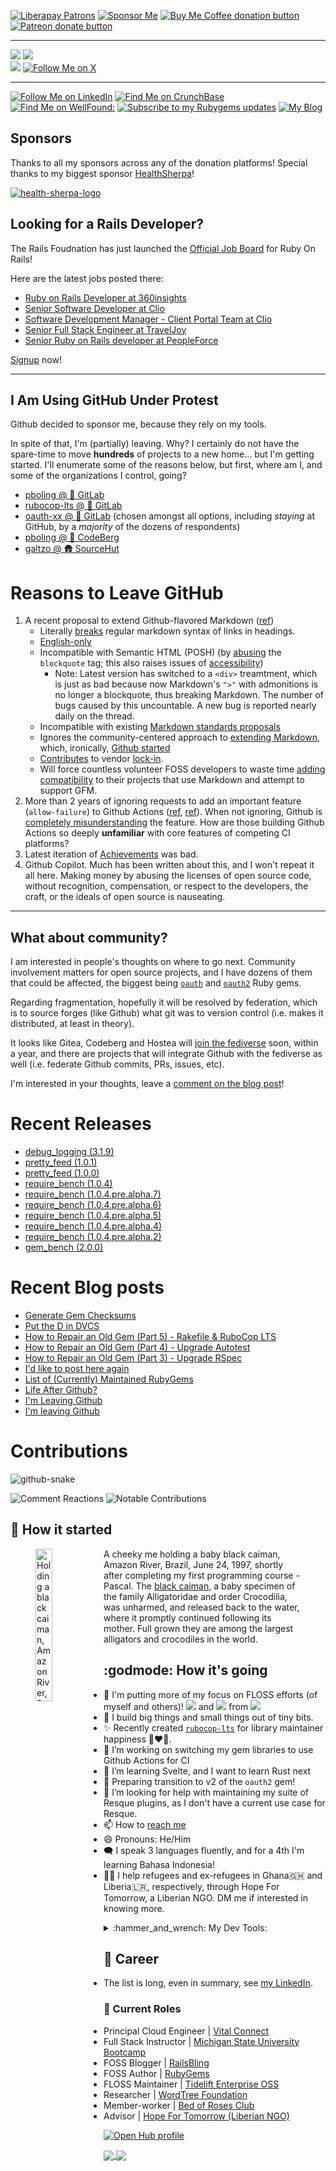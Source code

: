 <div id="badges">

[![Liberapay Patrons][⛳liberapay-img]][⛳liberapay]
<span class="badge-buymeacoffee">
[![Sponsor Me][🖇sponsor-img]][🖇sponsor]
   <a href="https://ko-fi.com/O5O86SNP4" target='_blank' title="Donate to my FLOSS or refugee efforts at ko-fi.com"><img src="https://img.shields.io/badge/buy%20me%20coffee-donate-yellow.svg" alt="Buy Me Coffee donation button" /></a>
</span>
<span class="badge-patreon">
   <a href="https://patreon.com/galtzo" title="Donate to my FLOSS or refugee efforts using Patreon"><img src="https://img.shields.io/badge/patreon-donate-yellow.svg" alt="Patreon donate button" /></a>
</span>

---

<a rel="me" alt="Follow me on Ruby.social" href="https://ruby.social/@galtzo"><img src="https://img.shields.io/mastodon/follow/109447111526622197?domain=https%3A%2F%2Fruby.social&style=social&label=Follow%20%40galtzo%20on%20Ruby.social"></a>
<a rel="me" alt="Follow me on FLOSS.social" href="https://floss.social/@galtzo"><img src="https://img.shields.io/mastodon/follow/110304921404405715?domain=https%3A%2F%2Ffloss.social&style=social&label=Follow%20%40galtzo%20on%20Floss.social"></a>
<br>
<a rel="me" alt="Follow me on Mastodon.social" href="https://mastodon.social/@galtzo"><img src="https://img.shields.io/mastodon/follow/000924127?domain=https%3A%2F%2Fmastodon.social&style=social&label=Follow%20%40galtzo%20on%20Mastodon.social"></a>
[![Follow Me on X][🐦twitter-img]][🐦twitter]

---

[![Follow Me on LinkedIn][🖇linkedin-img]][🖇linkedin]
[![Find Me on CrunchBase][💲crunchbase-img]][💲crunchbase]
[![Find Me on WellFound:][✌️wellfound-img]][✌️wellfound]
[![Subscribe to my Rubygems updates][💎rubygems-img]][💎rubygems]
[![My Blog][🚎blog-img]][🚎blog]

</div>

[⛳liberapay-img]: https://img.shields.io/liberapay/patrons/pboling.svg?logo=liberapay
[⛳liberapay]: https://liberapay.com/pboling/donate
[🖇sponsor-img]: https://img.shields.io/badge/Sponsor_Me!-pboling.svg?style=social&logo=github
[🖇sponsor]: https://github.com/sponsors/pboling
[🖇linkedin]: http://www.linkedin.com/in/peterboling
[🖇linkedin-img]: https://img.shields.io/badge/PeterBoling-blue?style=plastic&logo=linkedin
[💲crunchbase]: https://www.crunchbase.com/person/peter-boling
[💲crunchbase-img]: https://img.shields.io/badge/peter--boling-purple?style=plastic&logo=crunchbase
[✌️wellfound]: https://angel.co/u/peter-boling
[✌️wellfound-img]: https://img.shields.io/badge/peter--boling-orange?style=plastic&logo=angellist
[🐦twitter]: http://x.com/intent/user?screen_name=galtzo
[🐦twitter-img]: https://img.shields.io/twitter/follow/galtzo.svg?style=social&label=Follow%20@galtzo
[💎rubygems]: https://rubygems.org/profiles/pboling
[💎rubygems-img]: https://img.shields.io/gem/u/pboling.svg
[🚎blog]: http://www.railsbling.com/tags/oauth2/
[🚎blog-img]: https://img.shields.io/badge/blog-railsbling-brightgreen.svg?style=flat
[my🧪lab]: https://gitlab.com/pboling
[my🧊berg]: https://codeberg.org/pboling
[my🛖hut]: https://sr.ht/~galtzo/
[rubocop-lts🧪lab]: http://rubocop-lts.gitlab.io/
[oauth-xx🧪lab]: https://gitlab.com/oauth-xx

## Sponsors

Thanks to all my sponsors across any of the donation platforms!  Special thanks to my biggest sponsor [HealthSherpa][health-sherpa]!

[![health-sherpa-logo][health-sherpa-logo]][health-sherpa]

[health-sherpa]: https://healthsherpa.com
[health-sherpa-logo]: /assets/img/logos/health-sherpa.png

## Looking for a Rails Developer?

The Rails Foudnation has just launched the [Official Job Board](https://jobs.rubyonrails.org/) for Ruby On Rails!

Here are the latest jobs posted there:
<!-- OFFICIAL-RAILS-JOBS:START -->
- [Ruby on Rails Developer at 360insights](https://jobs.rubyonrails.org/jobs/399)
- [Senior Software Developer at Clio](https://jobs.rubyonrails.org/jobs/396)
- [Software Development Manager - Client Portal Team  at Clio](https://jobs.rubyonrails.org/jobs/395)
- [Senior Full Stack Engineer at TravelJoy](https://jobs.rubyonrails.org/jobs/393)
- [Senior Ruby on Rails developer at PeopleForce](https://jobs.rubyonrails.org/jobs/392)
<!-- OFFICIAL-RAILS-JOBS:END -->

[Signup](https://jobs.rubyonrails.org/) now!

---

## I Am Using GitHub Under Protest

Github decided to sponsor me, because they rely on my tools.

In spite of that, I'm (partially) leaving.  Why?  I certainly do not have the spare-time to move **hundreds** of projects to a new home... but I'm getting started.  I'll enumerate some of the reasons below, but first, where am I, and some of the organizations I control, going?

- [pboling @ 🧪 GitLab][my🧪lab]
- [rubocop-lts @ 🧪 GitLab][rubocop-lts🧪lab]
- [oauth-xx @ 🧪 GitLab][oauth-xx🧪lab] (chosen amongst all options, including _staying_ at GitHub, by a _majority_ of the dozens of respondents)
- [pboling @ 🧊 CodeBerg][my🧊berg]
- [galtzo @ 🛖 SourceHut][my🛖hut]

# Reasons to Leave GitHub

1. A recent proposal to extend Github-flavored Markdown ([ref](https://github.com/github-community/community/discussions/16925#discussioncomment-3095850))
   - Literally [breaks](https://github.com/github-community/community/discussions/16925#discussioncomment-3014438) regular markdown syntax of links in headings.
   - [English-only](https://github.com/github-community/community/discussions/16925#discussioncomment-3086634)
   - Incompatible with Semantic HTML (POSH) (by [abusing](https://github.com/github-community/community/discussions/16925#discussioncomment-2830438) the `blockquote` tag; this also raises issues of [accessibility](https://github.com/github-community/community/discussions/16925#discussioncomment-3095850))
      - Note: Latest version has switched to a `<div>` treamtment, which is just as bad because now Markdown's `">"` with admonitions is no longer a blockquote, thus breaking Markdown. The number of bugs caused by this uncountable. A new bug is reported nearly daily on the thread.
   - Incompatible with existing [Markdown standards proposals](https://github.com/github-community/community/discussions/16925#discussioncomment-2791869)
   - Ignores the community-centered approach to [extending Markdown](https://github.com/github-community/community/discussions/16925#discussioncomment-3095850), which, ironically, [Github started](https://github.com/github-community/community/discussions/16925#discussioncomment-3101018)
   - [Contributes](https://github.com/github-community/community/discussions/16925#discussioncomment-2975948) to vendor [lock-in](https://github.com/github-community/community/discussions/16925#discussioncomment-2806570).
   - Will force countless volunteer FOSS developers to waste time [adding compatibility](https://github.com/github-community/community/discussions/16925#discussioncomment-3086904) to their projects that use Markdown and attempt to support GFM.
2. More than 2 years of ignoring requests to add an important feature (`allow-failure`) to Github Actions ([ref](https://github.com/actions/toolkit/issues/399), [ref](https://github.com/github-community/community/discussions/15452)).  When not ignoring, Github is [completely misunderstanding](https://github.com/actions/toolkit/issues/399#issuecomment-607450398) the feature.  How are those building Github Actions so deeply **unfamiliar** with core features of competing CI platforms?
3. Latest iteration of [Achievements](https://github.com/github-community/community/discussions/18153#discussioncomment-2935669) was bad.
4. Github Copilot. Much has been written about this, and I won't repeat it all here.  Making money by abusing the licenses of open source code, without recognition, compensation, or respect to the developers, the craft, or the ideals of open source is nauseating.

---

## What about community?

I am interested in people's thoughts on where to go next.  Community involvement matters for open source projects, and I have dozens of them that could be affected, the biggest being [`oauth`](https://rubygems.org/gems/oauth) and [`oauth2`](https://rubygems.org/gems/oauth2) Ruby gems.

Regarding fragmentation, hopefully it will be resolved by federation, which is to source forges (like Github) what git was to version control (i.e. makes it distributed, at least in theory).

It looks like Gitea, Codeberg and Hostea will [join the fediverse](https://forgefriends.org/blog/2022/06/30/2022-06-state-forge-federation/) soon, within a year, and there are projects that will integrate Github with the fediverse as well (i.e. federate Github commits, PRs, issues, etc).

I'm interested in your thoughts, leave a [comment on the blog post](https://railsbling.com/posts/give_up_github/)!

# Recent Releases

<!-- PBOLINGS-RUBYGEMS:START -->
- [debug_logging &lpar;3.1.9&rpar;](https://rubygems.org/gems/debug_logging/versions/3.1.9)
- [pretty_feed &lpar;1.0.1&rpar;](https://rubygems.org/gems/pretty_feed/versions/1.0.1)
- [pretty_feed &lpar;1.0.0&rpar;](https://rubygems.org/gems/pretty_feed/versions/1.0.0)
- [require_bench &lpar;1.0.4&rpar;](https://rubygems.org/gems/require_bench/versions/1.0.4)
- [require_bench &lpar;1.0.4.pre.alpha.7&rpar;](https://rubygems.org/gems/require_bench/versions/1.0.4.pre.alpha.7)
- [require_bench &lpar;1.0.4.pre.alpha.6&rpar;](https://rubygems.org/gems/require_bench/versions/1.0.4.pre.alpha.6)
- [require_bench &lpar;1.0.4.pre.alpha.5&rpar;](https://rubygems.org/gems/require_bench/versions/1.0.4.pre.alpha.5)
- [require_bench &lpar;1.0.4.pre.alpha.4&rpar;](https://rubygems.org/gems/require_bench/versions/1.0.4.pre.alpha.4)
- [require_bench &lpar;1.0.4.pre.alpha.2&rpar;](https://rubygems.org/gems/require_bench/versions/1.0.4.pre.alpha.2)
- [gem_bench &lpar;2.0.0&rpar;](https://rubygems.org/gems/gem_bench/versions/2.0.0)
<!-- PBOLINGS-RUBYGEMS:END -->

# Recent Blog posts
<!-- BLOG-POST-LIST:START -->
- [Generate Gem Checksums](http://www.railsbling.com/ruby/rubygems_checksums/)
- [Put the D in DVCS](http://www.railsbling.com/posts/dvcs/put_the_d_in_dvcs/)
- [How to Repair an Old Gem &lpar;Part 5&rpar; - Rakefile &amp; RuboCop LTS](http://www.railsbling.com/posts/rubygems/repair_old_gem_5/)
- [How to Repair an Old Gem &lpar;Part 4&rpar; - Upgrade Autotest](http://www.railsbling.com/posts/rubygems/repair_old_gem_4/)
- [How to Repair an Old Gem &lpar;Part 3&rpar; - Upgrade RSpec](http://www.railsbling.com/posts/rubygems/repair_old_gem_3/)
- [I&#39;d like to post here again](https://dev.to/galtzo/id-like-to-post-here-again-12hd)
- [List of &lpar;Currently&rpar; Maintained RubyGems](http://www.railsbling.com/posts/rubygems/current_list/)
- [Life After Github?](https://dev.to/galtzo/life-after-github-4e2d)
- [I&#39;m Leaving Github](http://www.railsbling.com/posts/dvcs/give_up_github/)
- [I&#39;m leaving Github](https://dev.to/galtzo/im-leaving-github-50ba)
<!-- BLOG-POST-LIST:END -->

# Contributions

<picture>
  <source media="(prefers-color-scheme: dark)" srcset="https://github.com/pboling/pboling/raw/output/github-snake-dark.svg" />
  <source media="(prefers-color-scheme: light)" srcset="https://github.com/pboling/pboling/raw/output/github-snake.svg" />
  <img alt="github-snake" src="github-snake.svg" />
</picture>

![Comment Reactions](https://github.com/pboling/pboling/raw/main/dist/metrics.plugin.reactions.svg?raw=true)
![Notable Contributions](https://github.com/pboling/pboling/raw/main/dist/metrics.plugin.notable.svg?raw=true)

## :child: How it started

<figure>
  <img align="left" width="25%" src="https://railsbling.com/peter-amazon-black-caiman.jpg" alt="Holding a black caiman, Amazon River, Brazil. 1997">
  <figcaption>A cheeky me holding a baby black caiman, Amazon River, Brazil, June 24, 1997, shortly after completing my first programming course - Pascal. The <a href="https://en.wikipedia.org/wiki/Black_caiman">black caiman</a>, a baby specimen of the family Alligatoridae and order Crocodilia, was unharmed, and released back to the water, where it promptly continued following its mother. Full grown they are among the largest alligators and crocodiles in the world<a src="https://github.com/ElectricRCAircraftGuy/eRCaGuy_hello_world/blob/master/markdown/github_readme_center_and_align_images.md">.</a></figcaption>
</figure>

## :godmode: How it's going

- 🦷 I'm putting more of my focus on FLOSS efforts (of myself and others)! <img src="https://img.shields.io/liberapay/gives/pboling.svg?logo=liberapay"> and <img src="https://img.shields.io/liberapay/receives/pboling.svg?logo=liberapay"> from <img src="https://img.shields.io/liberapay/patrons/pboling.svg?logo=liberapay">
- 👷 I build big things and small things out of tiny bits.
- ✨ Recently created [`rubocop-lts`](https://github.com/rubocop-lts) for library maintainer happiness 👩‍❤️‍👩.
- 🔭 I’m working on switching my gem libraries to use Github Actions for CI
- 🌱 I’m learning Svelte, and I want to learn Rust next
- 👯 Preparing transition to v2 of the `oauth2` gem!
- 🤔 I’m looking for help with maintaining my suite of Resque plugins, as I don't have a current use case for Resque.
- 📫 How to [reach me](https://about.me/peter.boling)
- 😄 Pronouns: He/Him
- 🗨️ I speak 3 languages fluently, and for a 4th I'm learning Bahasa Indonesia!
- 👷‍♂️ I help refugees and ex-refugees in Ghana🇬🇭 and Liberia🇱🇷, respectively, through Hope For Tomorrow, a Liberian NGO.  DM me if interested in knowing more.

<details>
  <summary>:hammer_and_wrench: My Dev Tools:</summary>
  <div id="tools">
    <img src="https://raw.githubusercontent.com/devicons/devicon/master/icons/amazonwebservices/amazonwebservices-original.svg"
       alt="AWS" title="AWS" width="28" height="28" />
    <img src="https://raw.githubusercontent.com/devicons/devicon/master/icons/bash/bash-plain.svg"
       alt="bash" title="bash" width="28" height="28" />
    <img src="https://raw.githubusercontent.com/devicons/devicon/master/icons/circleci/circleci-plain.svg"
       alt="circleci" title="circleci" width="28" height="28" />
    <img src="https://raw.githubusercontent.com/devicons/devicon/master/icons/codecov/codecov-plain.svg"
       alt="codecov" title="codecov" width="28" height="28" />
    <img src="https://raw.githubusercontent.com/devicons/devicon/master/icons/css3/css3-plain.svg"
       alt="css3" title="css3" width="28" height="28" />
    <img src="https://raw.githubusercontent.com/devicons/devicon/master/icons/debian/debian-plain.svg"
       alt="debian" title="debian" width="28" height="28" />
    <img src="https://raw.githubusercontent.com/devicons/devicon/master/icons/digitalocean/digitalocean-original.svg"
       alt="digitalocean" title="digitalocean" width="28" height="28" />
    <img src="https://raw.githubusercontent.com/devicons/devicon/master/icons/docker/docker-plain.svg"
       alt="docker" title="docker" width="28" height="28" />
    <img src="https://raw.githubusercontent.com/devicons/devicon/master/icons/git/git-plain.svg"
       alt="git" title="git" width="28" height="28" />
    <img src="https://raw.githubusercontent.com/devicons/devicon/master/icons/github/github-original.svg"
       alt="github" title="github" width="28" height="28" />
    <img src="https://raw.githubusercontent.com/devicons/devicon/master/icons/gitlab/gitlab-plain.svg"
       alt="gitlab" title="gitlab" width="28" height="28" />
    <img src="https://raw.githubusercontent.com/devicons/devicon/master/icons/gitter/gitter-plain.svg"
       alt="gitter" title="gitter" width="28" height="28" />
    <img src="https://github.com/devicons/devicon/blob/master/icons/graphql/graphql-plain.svg"
       alt="graphql" title="graphql" width="28" height="28" />
    <img src="https://raw.githubusercontent.com/devicons/devicon/master/icons/handlebars/handlebars-original.svg"
       alt="handlebars" title="handlebars" width="28" height="28" />
    <img src="https://raw.githubusercontent.com/devicons/devicon/master/icons/heroku/heroku-plain.svg"
       alt="heroku" title="heroku" width="28" height="28" />
    <img src="https://raw.githubusercontent.com/devicons/devicon/master/icons/jamstack/jamstack-original.svg"
       alt="jamstack" title="jamstack" width="28" height="28" />
    <img src="https://raw.githubusercontent.com/devicons/devicon/master/icons/javascript/javascript-plain.svg"
       alt="javascript" title="javascript" width="28" height="28" />
    <img src="https://raw.githubusercontent.com/devicons/devicon/master/icons/jetbrains/jetbrains-original.svg"
       alt="jetbrains" title="jetbrains" width="28" height="28" />
    <img src="https://raw.githubusercontent.com/devicons/devicon/master/icons/jira/jira-plain.svg"
       alt="jira" title="jira" width="28" height="28" />
    <img src="https://raw.githubusercontent.com/devicons/devicon/master/icons/kubernetes/kubernetes-plain.svg"
       alt="kubernetes" title="kubernetes" width="28" height="28" />
    <img src="https://raw.githubusercontent.com/devicons/devicon/master/icons/linux/linux-plain.svg"
       alt="linux" title="linux" width="28" height="28" />
    <img src="https://raw.githubusercontent.com/devicons/devicon/master/icons/markdown/markdown-original.svg"
       alt="markdown" title="markdown" width="28" height="28" />
    <img src="https://raw.githubusercontent.com/devicons/devicon/master/icons/mysql/mysql-plain.svg"
       alt="mysql" title="mysql" width="28" height="28" />
    <img src="https://raw.githubusercontent.com/devicons/devicon/master/icons/neo4j/neo4j-plain.svg"
       alt="neo4j" title="neo4j" width="28" height="28" />
    <img src="https://raw.githubusercontent.com/devicons/devicon/master/icons/nodejs/nodejs-plain.svg"
       alt="nodejs" title="nodejs" width="28" height="28" />
    <img src="https://raw.githubusercontent.com/devicons/devicon/master/icons/postgresql/postgresql-plain.svg"
       alt="postgresql" title="postgresql" width="28" height="28" />
    <img src="https://github.com/devicons/devicon/blob/master/icons/rails/rails-plain.svg"
       alt="rails" title="rails" width="28" height="28" />
    <img src="https://raw.githubusercontent.com/devicons/devicon/master/icons/ruby/ruby-plain.svg"
       alt="ruby" title="ruby" width="28" height="28" />
    <img src="https://raw.githubusercontent.com/devicons/devicon/master/icons/rubymine/rubymine-plain.svg"
       alt="rubymine" title="rubymine" width="28" height="28" />
    <img src="https://github.com/devicons/devicon/blob/master/icons/svelte/svelte-plain.svg"
       alt="svelte" title="svelte" width="28" height="28" />
    <img src="https://raw.githubusercontent.com/devicons/devicon/master/icons/wordpress/wordpress-plain.svg"
       alt="wordpress" title="wordpress" width="28" height="28" />
  </div>
</details>

## :briefcase: Career

- The list is long, even in summary, see [my LinkedIn](https://www.linkedin.com/in/peterboling/).

### :roll_of_paper: Current Roles

- Principal Cloud Engineer | [Vital Connect](https://vitalconnect.com)
- Full Stack Instructor | [Michigan State University Bootcamp](https://bootcamp.msu.edu/coding/)
- FOSS Blogger | [RailsBling](https://railsbling.com)
- FOSS Author | [RubyGems](https://rubygems.org/profiles/pboling)
- FLOSS Maintainer | [Tidelift Enterprise OSS](https://tidelift.com/subscription/pkg/rubygems-oauth2?utm_source=rubygems-oauth2&utm_medium=referral&utm_campaign=enterprise)
- Researcher | [WordTree Foundation](http://wordtree.org/)
- Member-worker | [Bed of Roses Club](http://bed-of-roses.club/)
- Advisor | [Hope For Tomorrow (Liberian NGO)](https://www.facebook.com/hope.for.tomorrow.liberia)

[![Open Hub profile](https://www.openhub.net/accounts/peterboling/widgets/account_detailed?format=gif&amp;ref=sample)](https://www.openhub.net/accounts/peterboling?ref=sample)

<a href="https://github.com/anuraghazra/github-readme-stats#github-stats-card">
  <img align="center" src="https://github-readme-stats.vercel.app/api?username=pboling&count_private=true&show_icons=true&theme=tokyonight" />
</a>
<a href="https://github.com/anuraghazra/github-readme-stats#top-languages-card">
  <img align="center" src="https://github-readme-stats.vercel.app/api/top-langs/?username=pboling&theme=tokyonight&layout=compact&hide=rich%20text%20format" />
</a>
